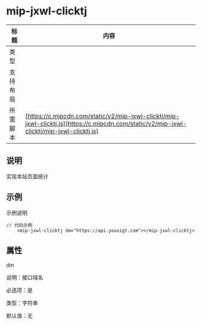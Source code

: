 # mip-jxwl-clicktj

标题|内容
----|----
类型|
支持布局|
所需脚本| [https://c.mipcdn.com/static/v2/mip-jxwl-clicktj/mip-jxwl-clicktj.js](https://c.mipcdn.com/static/v2/mip-jxwl-clicktj/mip-jxwl-clicktj.js)

## 说明

实现本站页面统计

## 示例

示例说明

```
// 代码示例
	<mip-jxwl-clicktj dm="https://api.youxigt.com"></mip-jxwl-clicktj>
```

## 属性

dm

说明：接口域名

必选项：是

类型：字符串

默认值：无 
